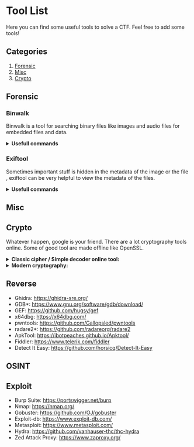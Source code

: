 # Tool List

Here you can find some useful tools to solve a CTF. Feel free to add some tools!

## Categories

1. [Forensic](#forensic)
2. [Misc](#misc)
3. [Crypto](#crypto)

## Forensic

### Binwalk

Binwalk is a tool for searching binary files like images and audio files for embedded files and data.

<details><summary><b>Usefull commands</b></summary>
    ```sh
    binwalk file        //Displays the embedded data in the given file 
    binwalk -e file     //Displays and extracts the data from the given file
    ```
</details>

### Exiftool

Sometimes important stuff is hidden in the metadata of the image or the file , exiftool can be very helpful to view the metadata of the files.

<details><summary><b>Usefull commands</b></summary>
    ```sh
    exiftool "file"     //shows the metadata of the given file
    ```
</details>

## Misc

## Crypto

Whatever happen, google is your friend. There are a lot cryptography tools online. Some of good tool are made offline like OpenSSL.



<details><summary><b>Classic cipher / Simple decoder online tool:</b></summary>
- https://quipqiup.com - quipqiup is a fast and automated cryptogram solver
- https://www.base64decode.org/ - base64 decoder
- https://www.urldecoder.org/ - URL decoder
- https://emn178.github.io/online-tools/base32_decode.html -  Base32 decoder
- https://cryptii.com/ - All in one tool
- https://www.guballa.de/substitution-solver - Substitution solver
- https://www.guballa.de/vigenere-solver - Vigenere solver
- https://rot13.com/ - Rot 1 - 25 decryptor
- https://www.dcode.fr -  All in one tool
- http://rumkin.com/tools/cipher/ -  All in one tool
- http://www.unit-conversion.info/texttools/morse-code/ - Morse code decoder
- https://cryptii.com/pipes/ascii85-encoding - ASCII85 decoder
</details>



<details><summary><b>Modern cryptography:</b></summary>
- https://gchq.github.io/CyberChef/ - All in one tool
- https://crackstation.net/ - Crack hash
- Cryptool
- John the Ripper 
- Hashcat

Cracking compressed file:
- John the Ripper
    ```sh
    john --wordlist=/usr/share/wordlists/rockyou.txt hash.txt
    ```
- fcrackzip 
    ```sh
    fcrackzip -D -u -p rockyou.txt  filename.zip
    ```
- Hashcat 
    
</details>

## Reverse

- Ghidra: https://ghidra-sre.org/
- GDB*: https://www.gnu.org/software/gdb/download/ 
- GEF: https://github.com/hugsy/gef 
- x64dbg: https://x64dbg.com/
- pwntools: https://github.com/Gallopsled/pwntools
- radare2*: https://github.com/radareorg/radare2
- ApkTool: https://ibotpeaches.github.io/Apktool/
- Fiddler: https://www.telerik.com/fiddler
- Detect It Easy: https://github.com/horsicq/Detect-It-Easy


## OSINT

## Exploit

- Burp Suite: https://portswigger.net/burp
- Nmap: https://nmap.org/
- Gobuster: https://github.com/OJ/gobuster
- Exploit-db: https://www.exploit-db.com/
- Metasploit: https://www.metasploit.com/
- Hydra: https://github.com/vanhauser-thc/thc-hydra
- Zed Attack Proxy: https://www.zaproxy.org/
